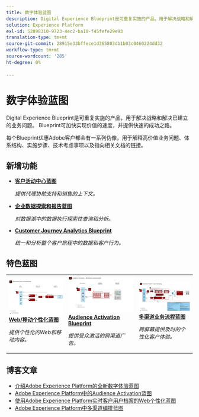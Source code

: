 ```yaml
---
title: 数字体验蓝图
description: Digital Experience Blueprint是可重复实施的产品，用于解决战略和解决已建立的业务问题。 它们可加快实现价值的速度，并为成功提供快速途径。
solution: Experience Platform
exl-id: 52898310-9723-4ec2-ba10-f45fefe29e93
translation-type: tm+mt
source-git-commit: 28915e33bffece1d365803db1b03c0460224dd32
workflow-type: tm+mt
source-wordcount: '285'
ht-degree: 0%

---
```


# 数字体验蓝图

Digital Experience Blueprint是可重复实施的产品，用于解决战略和解决已建立的业务问题。 Blueprint可加快实现价值的速度，并提供快速的成功之路。

每个Blueprint优惠Adobe客户都会有一系列伪像，用于解释高价值业务问题、体系结构、实施步骤、技术考虑事项以及指向相关文档的链接。

## 新增功能

* **[客户活动中心蓝图](/help/blueprints/audience-activation/customer-activity.md)**

   *提供代理协助支持和销售的上下文。*
* **[企业数据探索和报告蓝图](/help/blueprints/data-exploration/overview.md)**

   *对数据湖中的数据执行探索性查询和分析。*
* **[Customer Journey Analytics Blueprint](/help/blueprints/customer-journey-analytics/overview.md)**

   *统一和分析整个客户旅程中的数据和客户行为&#x200B;。*

## 特色蓝图

<table style="table-layout:fixed">
<tr>
  <td>
    <a href="https://experienceleague.adobe.com/docs/blueprints-learn/architecture/web-personalization/overview.html"><img alt="“Web个性化”蓝图的缩略图" src="web-personalization/assets/personalization.svg" /></a>
    <div><a href="https://experienceleague.adobe.com/docs/blueprints-learn/architecture/web-personalization/overview.html"><strong>Web/移动个性化蓝图</strong></a></div>
    <p><em>提供个性化的Web和移动内容。</em></p>
  </td>
  <td>
    <a href="https://experienceleague.adobe.com/docs/blueprints-learn/architecture/audience-activation/overview.html"><img alt="“Audience Activation”蓝图的缩略图" src="audience-activation/assets/aam.svg" /></a>
    <div><a href="https://experienceleague.adobe.com/docs/blueprints-learn/architecture/audience-activation/overview.html"><strong>Audience Activation Blueprint</strong></a></div>
    <p><em>提供受众激活的跨渠道广告。</em></p>
  </td>
  <td>
    <a href="https://experienceleague.adobe.com/docs/blueprints-learn/architecture/multi-channel-message-orchestration/overview.html"><img alt="“多渠道业务流程蓝图”的缩略图" src="multi-channel-message-orchestration/assets/aepbatch.svg" /></a>
    <div><a href="https://experienceleague.adobe.com/docs/blueprints-learn/architecture/multi-channel-message-orchestration/overview.html"><strong>多渠道业务流程蓝图</strong></a></div>
    <p><em>跨屏幕提供及时的个性化客户体验。</em></p>
  </td>
</tr>
</table>


## 博客文章

* [介绍Adobe Experience Platform的全新数字体验蓝图](https://medium.com/adobetech/introducing-adobe-experience-platforms-new-digital-experience-blueprints-93a6b5f5da7c)
* [Adobe Experience Platform中的Audience Activation蓝图](https://medium.com/adobetech/a-blueprint-for-audience-activation-in-adobe-experience-platform-b2b30fae90fd)
* [使用Adobe Experience Platform实时客户用户档案的Web个性化蓝图](https://medium.com/adobetech/blueprint-for-web-personalization-using-adobe-experience-platform-real-time-customer-profile-fef2ce7a4b2f)
* [Adobe Experience Platform中多渠道编排蓝图](https://medium.com/adobetech/blueprint-for-multi-channel-orchestration-in-adobe-experience-platform-c68317e94184)
